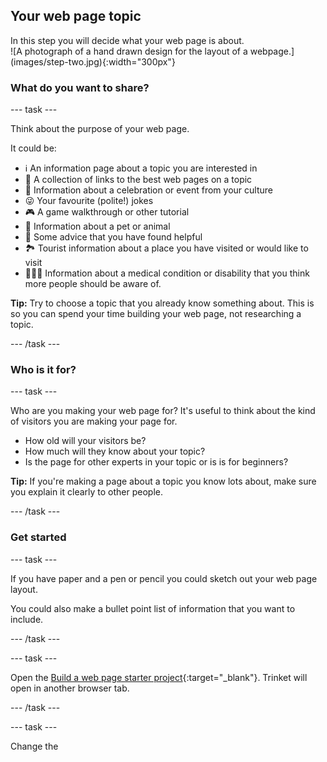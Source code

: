 ## Your web page topic

<div style="display: flex; flex-wrap: wrap">
<div style="flex-basis: 200px; flex-grow: 1; margin-right: 15px;">
In this step you will decide what your web page is about.
</div>
<div>
![A photograph of a hand drawn design for the layout of a webpage.](images/step-two.jpg){:width="300px"}
</div>
</div>

### What do you want to share?

--- task ---

Think about the purpose of your web page.

It could be:

+ ℹ️ An information page about a topic you are interested in
+ 🔗 A collection of links to the best web pages on a topic
+ 🧧 Information about a celebration or event from your culture
+ 😜 Your favourite (polite!) jokes
+ 🎮 A game walkthrough or other tutorial
+ 🐙 Information about a pet or animal
+ 💬 Some advice that you have found helpful
+ 🏞️ Tourist information about a place you have visited or would like to visit
+ 👩🏿‍🦼 Information about a medical condition or disability that you think more people should be aware of.

**Tip:** Try to choose a topic that you already know something about. This is so you can spend your time building your web page, not researching a topic.

--- /task ---

### Who is it for?

--- task ---

Who are you making your web page for? It's useful to think about the kind of visitors you are making your page for.

+ How old will your visitors be?
+ How much will they know about your topic?
+ Is the page for other experts in your topic or is is for beginners?

**Tip:** If you're making a page about a topic you know lots about, make sure you explain it clearly to other people.

--- /task ---

### Get started

--- task ---

If you have paper and a pen or pencil you could sketch out your web page layout.

You could also make a bullet point list of information that you want to include.

--- /task ---

--- task ---

Open the [Build a web page starter project](https://trinket.io/embed/html/a61473a691){:target="_blank"}. Trinket will open in another browser tab.

--- /task ---

--- task ---

Change the 

<title>
  element text to the title of your page. </p> 
  
  <p spaces-before="0">
    [[[web-add-title-head]]]
  </p>
  
  <p spaces-before="0">
    --- /task ---
  </p>

